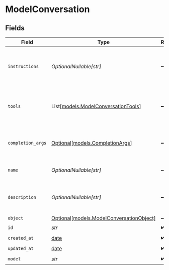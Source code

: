 # ModelConversation


## Fields

| Field                                                                            | Type                                                                             | Required                                                                         | Description                                                                      |
| -------------------------------------------------------------------------------- | -------------------------------------------------------------------------------- | -------------------------------------------------------------------------------- | -------------------------------------------------------------------------------- |
| `instructions`                                                                   | *OptionalNullable[str]*                                                          | :heavy_minus_sign:                                                               | Instruction prompt the model will follow during the conversation.                |
| `tools`                                                                          | List[[models.ModelConversationTools](../models/modelconversationtools.md)]       | :heavy_minus_sign:                                                               | List of tools which are available to the model during the conversation.          |
| `completion_args`                                                                | [Optional[models.CompletionArgs]](../models/completionargs.md)                   | :heavy_minus_sign:                                                               | White-listed arguments from the completion API                                   |
| `name`                                                                           | *OptionalNullable[str]*                                                          | :heavy_minus_sign:                                                               | Name given to the conversation.                                                  |
| `description`                                                                    | *OptionalNullable[str]*                                                          | :heavy_minus_sign:                                                               | Description of the what the conversation is about.                               |
| `object`                                                                         | [Optional[models.ModelConversationObject]](../models/modelconversationobject.md) | :heavy_minus_sign:                                                               | N/A                                                                              |
| `id`                                                                             | *str*                                                                            | :heavy_check_mark:                                                               | N/A                                                                              |
| `created_at`                                                                     | [date](https://docs.python.org/3/library/datetime.html#date-objects)             | :heavy_check_mark:                                                               | N/A                                                                              |
| `updated_at`                                                                     | [date](https://docs.python.org/3/library/datetime.html#date-objects)             | :heavy_check_mark:                                                               | N/A                                                                              |
| `model`                                                                          | *str*                                                                            | :heavy_check_mark:                                                               | N/A                                                                              |